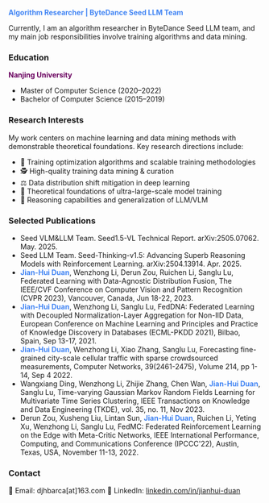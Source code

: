 
<span style="color: #4285F4;"><b>Algorithm Researcher | ByteDance Seed LLM Team</b></span>  

Currently, I am an algorithm researcher in ByteDance Seed LLM team, and my main job responsibilities involve training algorithms and data mining.

### Education  
<span style="color:rgb(106, 0, 95);"><b>Nanjing University</b></span> 
- Master of Computer Science (2020–2022)  
- Bachelor of Computer Science (2015–2019)  

### Research Interests

My work centers on machine learning and data mining methods with demonstrable theoretical foundations. Key research directions include:  
- 🔬 Training optimization algorithms and scalable training methodologies  
- 🕵️ High-quality training data mining & curation  
- ⚖️ Data distribution shift mitigation in deep learning  
- 🧠 Theoretical foundations of ultra-large-scale model training  
- 🤖 Reasoning capabilities and generalization of LLM/VLM  

### Selected Publications
- Seed VLM&LLM Team. Seed1.5-VL Technical Report. arXiv:2505.07062. May. 2025.
- Seed LLM Team. Seed-Thinking-v1.5: Advancing Superb Reasoning Models with Reinforcement Learning. arXiv:2504.13914. Apr. 2025.
- <span style="color: #4285F4;"><b>Jian-Hui Duan</b></span>, Wenzhong Li, Derun Zou, Ruichen Li, Sanglu Lu, Federated Learning with Data-Agnostic Distribution Fusion, The IEEE/CVF Conference on Computer Vision and Pattern Recognition (CVPR 2023), Vancouver, Canada, Jun 18-22, 2023.
- <span style="color: #4285F4;"><b>Jian-Hui Duan</b></span>, Wenzhong Li, Sanglu Lu, FedDNA: Federated Learning with Decoupled Normalization-Layer Aggregation for Non-IID Data, European Conference on Machine Learning and Principles and Practice of Knowledge Discovery in Databases (ECML-PKDD 2021), Bilbao, Spain, Sep 13-17, 2021.
- <span style="color: #4285F4;"><b>Jian-Hui Duan</b></span>, Wenzhong Li, Xiao Zhang, Sanglu Lu, Forecasting fine-grained city-scale cellular traffic with sparse crowdsourced measurements, Computer Networks, 39(2461-2475), Volume 214, pp 1-14, Sep 4 2022.
- Wangxiang Ding, Wenzhong Li, Zhijie Zhang, Chen Wan, <span style="color: #4285F4;"><b>Jian-Hui Duan</b></span>, Sanglu Lu, Time-varying Gaussian Markov Random Fields Learning for Multivariate Time Series Clustering, IEEE Transactions on Knowledge and Data Engineering (TKDE), vol. 35, no. 11, Nov 2023.
- Derun Zou, Xusheng Liu, Lintan Sun, <span style="color: #4285F4;"><b>Jian-Hui Duan</b></span>, Ruichen Li, Yeting Xu, Wenzhong Li, Sanglu Lu, FedMC: Federated Reinforcement Learning on the Edge with Meta-Critic Networks, IEEE International Performance, Computing, and Communications Conference (IPCCC'22), Austin, Texas, USA, November 11-13, 2022.


### Contact  
📧 Email: djhbarca[at]163.com
🔗 LinkedIn: [linkedin.com/in/jianhui-duan](https://www.linkedin.com/in/jianhui-duan-88824a125/) 